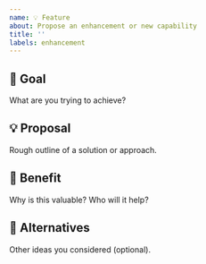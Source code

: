 ```yaml
---
name: 💡 Feature
about: Propose an enhancement or new capability
title: ''
labels: enhancement
---
```


## 🎯 Goal
What are you trying to achieve?

## 💡 Proposal
Rough outline of a solution or approach.

## 🚀 Benefit
Why is this valuable? Who will it help?

## 🔀 Alternatives
Other ideas you considered (optional).
